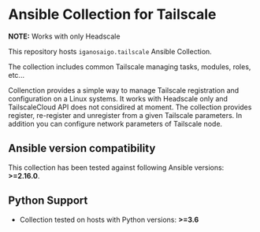 # Ansible Collection for Tailscale

**NOTE:** Works with only Headscale

This repository hosts `iganosaigo.tailscale` Ansible Collection.

The collection includes common Tailscale managing tasks, modules, roles, etc...

Collenction provides a simple way to manage Tailscale registration and configuration on a Linux systems. It works with Headscale only and TailscaleCloud API does not considired at moment. The collection provides register, re-register and unregister from a given Tailscale parameters. In addition you can configure network parameters of Tailscale node.

## Ansible version compatibility

This collection has been tested against following Ansible versions: **>=2.16.0**.

## Python Support

- Collection tested on hosts with Python versions: **>=3.6**
